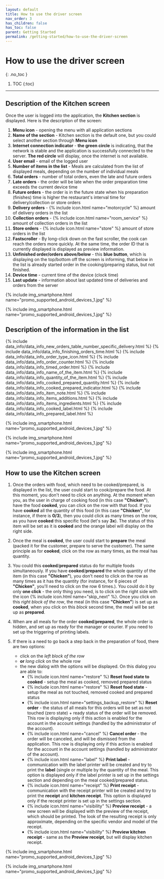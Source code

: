 ```yaml
---
layout: default
title: How to use the driver screen
nav_order: 3
has_children: false
has_toc: false
parent: Getting Started
permalink: /getting-started/how-to-use-the-driver-screen
---
```


# How to use the driver screen
{: .no_toc }

1. TOC
{:toc}

---

## Description of the Kitchen screen
Once the user is logged into the application, the **Kitchen section** is displayed. Here is the description of the screen:
1. **Menu icon** - opening the menu with all application sections
1. **Name of the section** - Kitchen section is the default one, but you could select another section through **Menu icon**
1. **Internet connection indicator** - <span class="text-green-200">**the green circle**</span> is indicating, that the network is stable and the application is successfully connected to the server. <span class="text-red-200">**The red circle**</span> will display, once the internet is not available.
1. **User email** - email of the logged user
1. **Number of items in the list** - Meals are calculated from the list of displayed meals, depending on the number of individual meals
1. **Total orders** - number of total orders, even the late and future orders
1. **Late orders** - the order will be late when the order preparation time exceeds the current device time
1. **Future orders** - the order is in the future state when his preparation (finishes) time is higher the restaurant's interval time for delivery/collection or store orders
1. **Delivery orders** - {% include icon.html name="motorcycle" %} amount of delivery orders in the list
1. **Collection orders** - {% include icon.html name="room_service" %} amount of collection orders in the list
1. **Store orders** - {% include icon.html name="store" %} amount of store orders in the list
1. **Fastscroller** - By long-click down on the fast scroller, the cook can reach the orders more quickly. At the same time, the order ID that is currently displayed is displayed as preview information.
1. **Unfinished order/orders above/below** - this <span class="text-blue-100">**blue button**</span>, which is displaying on the top/bottom off the screen is informing, that below in the list is already started order in the cooking/preparing status, but not finished.
1. **Device time** - current time of the device (clock time)
1. **Last update** - information about last updated time of deliveries and orders from the server

{% include img_smartphone.html name="promo_supported_android_devices_1.jpg" %}

{% include img_smartphone.html name="promo_supported_android_devices_1.jpg" %}

## Description of the information in the list
{% include data_info/data_info_new_orders_table_number_specific_delivery.html %}
{% include data_info/data_info_finishing_orders_time.html %}
{% include data_info/data_info_order_type_icon.html %}
{% include data_info/data_info_order_counter.html %}
{% include data_info/data_info_timed_order.html %}
{% include data_info/data_info_name_of_the_item.html %}
{% include data_info/data_info_quantity_of_the_item.html %}
{% include data_info/data_info_cooked_prepared_quantity.html %}
{% include data_info/data_info_cooked_prepared_indicator.html %}
{% include data_info/data_info_item_note.html %}
{% include data_info/data_info_items_additions.html %}
{% include data_info/data_info_items_ingredients.html %}
{% include data_info/data_info_cooked_label.html %}
{% include data_info/data_info_prepared_label.html %}

{% include img_smartphone.html name="promo_supported_android_devices_1.jpg" %}

{% include img_smartphone.html name="promo_supported_android_devices_1.jpg" %}

{% include img_smartphone.html name="promo_supported_android_devices_1.jpg" %}

## How to use the Kitchen screen
1. Once the orders with food, which need to be cooked/prepared, is displayed in the list, the user could start to cook/prepare the food. At this moment, you don't need to click on anything. At the moment when you, as the user in charge of cooking food (in this case **"Chicken"**), have the food <span class="text-orange-200">**cooked**</span>, you can click on the row with that food. If you have <span class="text-orange-200">**cooked**</span> all the quantity of this food (in this case **"Chicken"**, for instance, if there is **0/3**), then you could click as many times on the row, as you have <span class="text-orange-200">**cooked**</span> this specific food (let's say **3x**). The status of this item will be set as it is <span class="text-orange-200">**cooked**</span> and the orange label will display on the right side.

1. Once the meal is <span class="text-orange-200">**cooked**</span>, the user could start to <span class="text-green-200">**prepare**</span> the meal (packed it for the customer, prepare to serve the customer). The same principle as for <span class="text-orange-200">**cooked**</span>, click on the row as many times, as the meal has quantity.

1. You could this <span class="text-orange-200">**cooked**</span>/<span class="text-green-200">**prepared**</span> status do for multiple foods simultaneously. If you have <span class="text-orange-200">**cooked**</span>/<span class="text-green-200">**prepared**</span> the whole quantity of the item (in this case **"Chicken"**), you don't need to click on the row as many times as it has the quantity (for instance, for 6 pieces of **"Chicken"**, you'll need to click on the row 6 times.). You could do it by only **one click** - the only thing you need, is to click on the right side with the icon {% include icon.html name="skip_next" %}. Once you click on this _right block of the row_, the meal (in this case **"Chicken"**) is set up as <span class="text-orange-200">**cooked**</span>, when you click on this _block_ second time, the meal will be set up as <span class="text-green-200">**prepared**</span>.

1. When are all meals for the order <span class="text-orange-200">**cooked**</span>/<span class="text-green-200">**prepared**</span>, the whole order is hidden, and set up as ready for the manager or courier. If you need to set up the triggering of printing labels.

1. If there is a need to go back a step back in the preparation of food, there are two options:
	- click on the _left block of the row_
	- **or** _long click_ on the whole row
	- the new dialog with the options will be displayed. On this dialog you are able to:
		- {% include icon.html name="restore" %} **Reset food state to cooked** - setup the meal as cooked, removed prepared status
		- {% include icon.html name="restore" %} **Reset food state** - setup the meal as not touched, removed cooked and prepared status
		- {% include icon.html name="settings_backup_restore" %} **Reset order** - the status of all meals for this orders will be set as not touched (zero state) + ready status of the order will be removed. This row is displaying <span class="text-red-200">only if this action is enabled for the account in the account settings (handled by the administrator of the account).</span>
		- {% include icon.html name="cancel" %} **Cancel order** - the order will be canceled, and will be dismissed from the application. This row is displaying only if this action is enabled for the account in the account settings (handled by administrator of the account).
		- {% include icon.html name="label" %} **Print label** - communication with the label printer will be created and try to print the **label** (single or multiple by the quantity of the meal. This option is displayed only if the label printer is set up in the settings section and depending on the meal cooked/prepared status.
		- {% include icon.html name="receipt" %} **Print receipt** - communication with the receipt printer will be created and try to print the **receipt** and **kitchen receipt**. This option is displayed only if the receipt printer is set up in the settings section.
		- {% include icon.html name="visibility" %} **Preview receipt** - a new screen will be displayed with the preview of the receipt, which should be printed. The look of the resulting receipt is only approximate, depending on the specific vendor and model of the receipt.
		- {% include icon.html name="visibility" %} **Preview kitchen receipt** - same as the **Preview receipt**, but will display kitchen receipt.

{% include img_smartphone.html name="promo_supported_android_devices_1.jpg" %}

{% include img_smartphone.html name="promo_supported_android_devices_1.jpg" %}